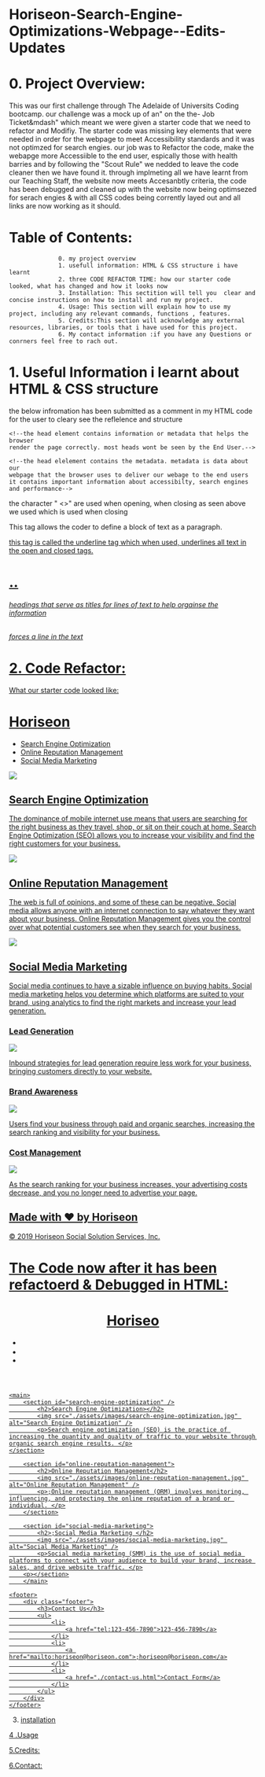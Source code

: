 # Horiseon-Search-Engine-Optimizations-Webpage--Edits-Updates

# 0. Project Overview: #

This was our first challenge through The Adelaide of Universits Coding bootcamp. our challenge was a mock up of an" on the the- Job Ticket&mdash" which meant we were given a starter code that we need to refactor and Modifiy. The starter code was missing key elements that were needed in order for the webpage to meet Accessibility standards and it was not optimzed for search engies. our job was to Refactor the code, make the webapge more Accessiible to the end user, espically those with health barries and by following the "Scout Rule" we nedded to leave the code cleaner then we have found it. through implmeting all we have learnt from our Teaching Staff, the website now meets Accesanbtly criteria, the code has been debugged and cleaned up with the website now being optimsezed for serach engies & with all CSS codes being corrently layed out and all links are now working as it should.  


# Table of Contents: #
                  0. my project overview
                  1. usefull information: HTML & CSS structure i have learnt 
                  2. three CODE REFACTOR TIME: how our starter code looked, what has changed and how it looks now
                  3. Installation: This sectition will tell you  clear and concise instructions on how to install and run my project.
                  4. Usage: This section will explain how to use my  project, including any relevant commands, functions , features.
                  5. Credits:This section will acknowledge any external resources, libraries, or tools that i have used for this project.
                  6. My contact information :if you have any Questions or conrners feel free to rach out.

# 1. Useful Information i learnt about HTML & CSS structure #
the below infromation has been submitted as a comment in my HTML code for the user to cleary see the reflelence and structure

<!DOCTYPE html> 

<!--the above states that our document type is HTML-->
<!--the html element repersents the root of an html document. ( root element)                                                                                          all other elemenets will be decendants of this element-->

<html lang="en-us"> 

<!--this tell us that inside the tag is an attribute of language and that
   the document is HTML- and the language is US English-->

<head> 

    <!--the head element contains information or metadata that helps the browser
    render the page correctly. most heads wont be seen by the End User.-->
    
 <meta charset="UTF-8" /> 
 
    <!--the head elelement contains the metadata. metadata is data about our
    webpage that the browser uses to deliver our webage to the end users
    it contains important information about accessibilty, search engines
    and performance-->
    
</head>

the character " <>" are used when opening, when closing as seen above we used </title> 
which is used when closing

<body> 

<!--the body element contains the context that is shown to the end user.
all the details we want the end user to see and
interact with are compiled in this element-->

<P> 

This tag allows the coder to define a block of text as a paragraph.

<u> 

this tag is called the underline tag which when used, underlines all text in the open and closed tags.

<h1> ..<h6>

headings that serve as titles for lines of text to help orgainse the information

<br>
forces a line in the text


# 2. Code Refactor: #
What our starter code looked like:

<!DOCTYPE html>
<html lang="en-us">

<head>
    <meta charset="UTF-8" />
    <link rel="stylesheet" href="./assets/css/style.css">
    <title>website</title>
</head>

<body>
    <div class="header">
        <h1>Hori<span class="seo">seo</span>n</h1>
        <div>
            <ul>
                <li>
                    <a href="#search-engine-optimization">Search Engine Optimization</a>
                </li>
                <li>
                    <a href="#online-reputation-management">Online Reputation Management</a>
                </li>
                <li>
                    <a href="#social-media-marketing">Social Media Marketing</a>
                </li>
            </ul>
        </div>
    </div>
    <div class="hero"></div>
    <div class="content">
        <div class="search-engine-optimization">
            <img src="./assets/images/search-engine-optimization.jpg" class="float-left" />
            <h2>Search Engine Optimization</h2>
            <p>
                The dominance of mobile internet use means that users are searching for the right business as they travel, shop, or sit on their couch at home. Search Engine Optimization (SEO) allows you to increase your visibility and find the right customers for your business.
            </p>
        </div>
        <div id="online-reputation-management" class="online-reputation-management">
            <img src="./assets/images/online-reputation-management.jpg" class="float-right" />
            <h2>Online Reputation Management</h2>
            <p>
                The web is full of opinions, and some of these can be negative. Social media allows anyone with an internet connection to say whatever they want about your business. Online Reputation Management gives you the control over what potential customers see when they search for your business.
            </p>
        </div>
        <div id="social-media-marketing" class="social-media-marketing">
            <img src="./assets/images/social-media-marketing.jpg" class="float-left" />
            <h2>Social Media Marketing</h2>
            <p>
                Social media continues to have a sizable influence on buying habits. Social media marketing helps you determine which platforms are suited to your brand, using analytics to find the right markets and increase your lead generation.
            </p>
        </div>
    </div>
    <div class="benefits">
        <div class="benefit-lead">
            <h3>Lead Generation</h3>
            <img src="./assets/images/lead-generation.png" />
            <p>
                Inbound strategies for lead generation require less work for your business, bringing customers directly to your website.
            </p>
        </div>
        <div class="benefit-brand">
            <h3>Brand Awareness</h3>
            <img src="./assets/images/brand-awareness.png" />
            <p>
                Users find your business through paid and organic searches, increasing the search ranking and visibility for your business.
            </p>
        </div>
        <div class="benefit-cost">
            <h3>Cost Management</h3>
            <img src="./assets/images/cost-management.png"></img>
            <p>
                As the search ranking for your business increases, your advertising costs decrease, and you no longer need to advertise your page.
            </p>
        </div>
    </div>
    <div class="footer">
        <h2>Made with ❤️️ by Horiseon</h2>
        <p>
            &copy; 2019 Horiseon Social Solution Services, Inc.
        </p>
    </div>
</body>

</html>

# The Code now after it has been refactoerd & Debugged in HTML: # 

<!DOCTYPE html>
<html lang="en-us">

<head>
    <meta charset="UTF-8">
    <meta name="description" content="Horiseon offers digital marketing services including SEO, online reputation management, and social media marketing. Contact us to learn more."/>
    <link rel="stylesheet" href="./assets/css/style.css">
    <title>;Horiseon - Digital Marketing Services</title>
</head>

<body>
    <header>
        <h1>Hori<span class="seo">seo</span></h1>
        <nav>
            <ul>
                <li>
                    <a href="#search-engine-optimization"><Search Engine Optimization&lt />
                    </li>
                <li>
                    <a href="#online-reputation-management"><Online Reputation Management&lt;/>
                    </li>
                <li>
                    <a href="#social-media-marketing"><Social Media Marketing&lt />
                    </li>
                </ul>
            </nav>
        </header>

    <main>
        <section id="search-engine-optimization" />
            <h2>Search Engine Optimization></h2>
            <img src="./assets/images/search-engine-optimization.jpg" alt="Search Engine Optimization" />
            <p>Search engine optimization (SEO) is the practice of increasing the quantity and quality of traffic to your website through organic search engine results. </p>
    </section>

        <section id="online-reputation-management">
            <h2>Online Reputation Management</h2>
            <img src="./assets/images/online-reputation-management.jpg" alt="Online Reputation Management" />
            <p>;Online reputation management (ORM) involves monitoring, influencing, and protecting the online reputation of a brand or individual. </p>
        </section>

        <section id="social-media-marketing">
            <h2>;Social Media Marketing </h2>
            <img src="./assets/images/social-media-marketing.jpg" alt="Social Media Marketing" />
            <p>Social media marketing (SMM) is the use of social media platforms to connect with your audience to build your brand, increase sales, and drive website traffic. </p>
        <p></section>
        </main>

    <footer>
        <div class="footer">
            <h3>Contact Us</h3>
            <ul>
                <li>
                    <a href="tel:123-456-7890">123-456-7890</a>
                </li>
                <li>
                    <a href="mailto:horiseon@horiseon.com">;horiseon@horiseon.com</a>
                </li>
                <li>
                    <a href="./contact-us.html">Contact Form</a>
                </li>
            </ul>
        </div>
    </footer>

</body>

</html>






3. installation 

4 .Usage 

5.Credits: 

6.Contact:
